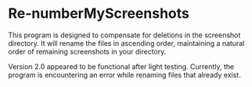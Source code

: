 # Re-numberMyScreenshots
This program is designed to compensate for deletions in the 
screenshot directory. It will rename the files in ascending order,
maintaining a natural order of remaining screenshots in your 
directory. 

Version 2.0 appeared to be functional after light testing.
Currently, the program is encountering an error while renaming 
files that already exist. 

